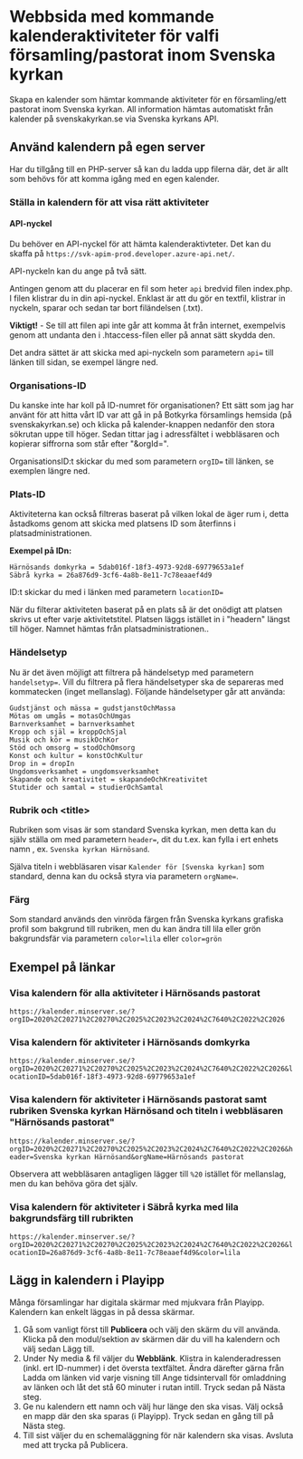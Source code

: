 # Webbsida med kommande kalenderaktiviteter för valfi församling/pastorat inom Svenska kyrkan

Skapa en kalender som hämtar kommande aktiviteter för en församling/ett pastorat inom Svenska kyrkan. All information hämtas automatiskt från kalender på svenskakyrkan.se via Svenska kyrkans API.

## Använd kalendern på egen server
Har du tillgång till en PHP-server så kan du ladda upp filerna där, det är allt som behövs för att komma igång med en egen kalender.

### Ställa in kalendern för att visa rätt aktiviteter

#### API-nyckel
Du behöver en API-nyckel för att hämta kalenderaktivteter. Det kan du skaffa på ``https://svk-apim-prod.developer.azure-api.net/``. 

API-nyckeln kan du ange på två sätt.

Antingen genom att du placerar en fil som heter ``api`` bredvid filen index.php. I filen klistrar du in din api-nyckel. Enklast är att du gör en textfil, klistrar in nyckeln, sparar och sedan tar bort filändelsen (.txt).

**Viktigt!** - Se till att filen api inte går att komma åt från internet, exempelvis genom att undanta den i .htaccess-filen eller på annat sätt skydda den.

Det andra sättet är att skicka med api-nyckeln som parametern ``api=`` till länken till sidan, se exempel längre ned.

### Organisations-ID
Du kanske inte har koll på ID-numret för organisationen? Ett sätt som jag har använt för att hitta vårt ID var att gå in på Botkyrka församlings hemsida (på svenskakyrkan.se) och klicka på kalender-knappen nedanför den stora sökrutan uppe till höger. Sedan tittar jag i adressfältet i webbläsaren och kopierar siffrorna som står efter "&orgId=".

OrganisationsID:t skickar du med som parametern ``orgID=`` till länken, se exemplen längre ned.

### Plats-ID
Aktiviteterna kan också filtreras baserat på vilken lokal de äger rum i, detta åstadkoms genom att skicka med platsens ID som återfinns i platsadministrationen.

**Exempel på IDn:**
```
Härnösands domkyrka = 5dab016f-18f3-4973-92d8-69779653a1ef
Säbrå kyrka = 26a876d9-3cf6-4a8b-8e11-7c78eaaef4d9
```
ID:t skickar du med i länken med parametern ``locationID=``

När du filterar aktiviteten baserat på en plats så är det onödigt att platsen skrivs ut efter varje aktivitetstitel. Platsen läggs istället in i "headern" längst till höger. Namnet hämtas från platsadministrationen..

### Händelsetyp
Nu är det även möjligt att filtrera på händelsetyp med parametern ``handelsetyp=``. Vill du filtrera på flera händelsetyper ska de separeras med kommatecken (inget mellanslag). Följande händelsetyper går att använda:
```
Gudstjänst och mässa = gudstjanstOchMassa
Mötas om umgås = motasOchUmgas
Barnverksamhet = barnverksamhet
Kropp och själ = kroppOchSjal
Musik och kör = musikOchKor
Stöd och omsorg = stodOchOmsorg
Konst och kultur = konstOchKultur
Drop in = dropIn
Ungdomsverksamhet = ungdomsverksamhet
Skapande och kreativitet = skapandeOchKreativitet
Stutider och samtal = studierOchSamtal
```

### Rubrik och \<title>
Rubriken som visas är som standard Svenska kyrkan, men detta kan du själv ställa om med parametern ``header=``, dit du t.ex. kan fylla i ert enhets namn , ex. ``Svenska kyrkan Härnösand``.

Själva titeln i webbläsaren visar ``Kalender för [Svenska kyrkan]`` som standard, denna kan du också styra via parametern ``orgName=``.

### Färg
Som standard används den vinröda färgen från Svenska kyrkans grafiska profil som bakgrund till rubriken, men du kan ändra till lila eller grön bakgrundsfär via parametern ``color=lila`` eller ``color=grön``

## Exempel på länkar

### Visa kalendern för alla aktiviteter i Härnösands pastorat
``https://kalender.minserver.se/?orgID=2020%2C20271%2C20270%2C2025%2C2023%2C2024%2C7640%2C2022%2C2026``

### Visa kalendern för aktiviteter i Härnösands domkyrka

``https://kalender.minserver.se/?orgID=2020%2C20271%2C20270%2C2025%2C2023%2C2024%2C7640%2C2022%2C2026&locationID=5dab016f-18f3-4973-92d8-69779653a1ef``

### Visa kalendern för aktiviteter i Härnösands pastorat samt rubriken Svenska kyrkan Härnösand och titeln i webbläsaren "Härnösands pastorat"

``https://kalender.minserver.se/?orgID=2020%2C20271%2C20270%2C2025%2C2023%2C2024%2C7640%2C2022%2C2026&header=Svenska kyrkan Härnösand&orgName=Härnösands pastorat``

Observera att webbläsaren antagligen lägger till ``%20`` istället för mellanslag, men du kan behöva göra det själv.

### Visa kalendern för aktiviteter i Säbrå kyrka med lila bakgrundsfärg till rubrikten

``https://kalender.minserver.se/?orgID=2020%2C20271%2C20270%2C2025%2C2023%2C2024%2C7640%2C2022%2C2026&locationID=26a876d9-3cf6-4a8b-8e11-7c78eaaef4d9&color=lila``


## Lägg in kalendern i Playipp
Många församlingar har digitala skärmar med mjukvara från Playipp. Kalendern kan enkelt läggas in på dessa skärmar.

1. Gå som vanligt först till **Publicera** och välj den skärm du vill använda. Klicka på den modul/sektion av skärmen där du vill ha kalendern och välj sedan Lägg till.
2. Under Ny media & fil väljer du **Webblänk**. Klistra in kalenderadressen (inkl. ert ID-nummer) i det översta textfältet. Ändra därefter gärna från Ladda om länken vid varje visning till Ange tidsintervall för omladdning av länken och låt det stå 60 minuter i rutan intill. Tryck sedan på Nästa steg.  
3. Ge nu kalendern ett namn och välj hur länge den ska visas. Välj också en mapp där den ska sparas (i Playipp). Tryck sedan en gång till på Nästa steg.
4. Till sist väljer du en schemaläggning för när kalendern ska visas. Avsluta med att trycka på Publicera.
